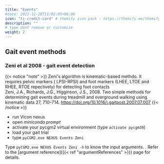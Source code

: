 ```yaml
---
title: "Events"
#date: 2021-12-28T11:02:05+06:00
icon: "ti-credit-card" # themify icon pack : https://themify.me/themify-icons
description: ""
# type dont remove or customize
weight: 2
---
```





## Gait event methods

### Zeni et al 2008 - gait event detection 


{{< notice "note" >}}
  Zeni's algorithm is kinematic-based methdo. It requires pelvic markers ( LPSI-RPSI) and foot markers (LHEE, LTOE and  RHEE, RTOE repectively) for detecting foot contacts </br>
  Zeni, J.A., Richards, J.G., Higginson, J.S., 2008. Two simple methods for determining gait events during treadmill and overground walking using kinematic data 27, 710–714. https://doi.org/10.1016/j.gaitpost.2007.07.007
{{< /notice >}}


* run Vicon nexus
* open  *miniconda prompt*
* activate your pycgm2 virtual environment (type  `activate pycgm39`)
* load your gait trial 
* type `pyCGM2.exe NEXUS Events Zeni`

Type  `pyCGM2.exe NEXUS Events Zeni -h`  to know the input arguments. . Refer to the [argument reference]({{< ref "argumentReferences" >}}) page for details. 
